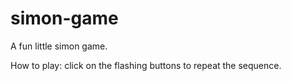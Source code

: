 # simon-game
A fun little simon game. 

How to play: click on the flashing buttons to repeat the sequence.
